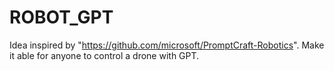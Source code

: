 # ROBOT_GPT
Idea inspired by "https://github.com/microsoft/PromptCraft-Robotics". Make it able for anyone to control a drone with GPT.
